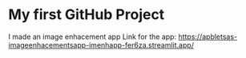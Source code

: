 # My first GitHub Project
I made an image enhacement app 
Link for the app: https://apbletsas-imageenhacementsapp-imenhapp-fer6za.streamlit.app/
